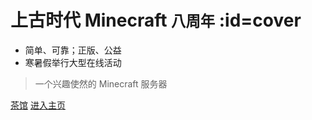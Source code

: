 # 上古时代 Minecraft <small>八周年</small> :id=cover

- 简单、可靠；正版、公益
- 寒暑假举行大型在线活动

> 一个兴趣使然的 Minecraft 服务器

[茶馆](https://bbs.mimaru.me/)
[进入主页](/README.md)

